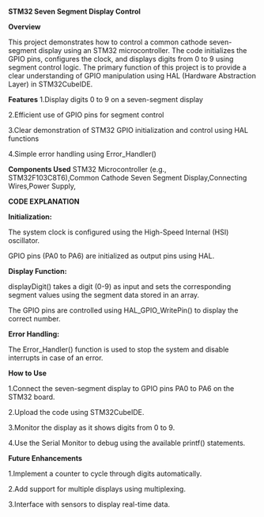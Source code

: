 **STM32 Seven Segment Display Control**

**Overview**

This project demonstrates how to control a common cathode seven-segment display using an STM32 microcontroller. The code initializes the GPIO pins, configures the clock, and displays digits from 0 to 9 using segment control logic. 
The primary function of this project is to provide a clear understanding of GPIO manipulation using HAL (Hardware Abstraction Layer) in STM32CubeIDE.

**Features**
1.Display digits 0 to 9 on a seven-segment display

2.Efficient use of GPIO pins for segment control

3.Clear demonstration of STM32 GPIO initialization and control using HAL functions

4.Simple error handling using Error_Handler()

**Components Used**
STM32 Microcontroller (e.g., STM32F103C8T6),Common Cathode Seven Segment Display,Connecting Wires,Power Supply,

**CODE EXPLANATION**

**Initialization:**

The system clock is configured using the High-Speed Internal (HSI) oscillator.

GPIO pins (PA0 to PA6) are initialized as output pins using HAL.

**Display Function:**

displayDigit() takes a digit (0-9) as input and sets the corresponding segment values using the segment data stored in an array.

The GPIO pins are controlled using HAL_GPIO_WritePin() to display the correct number.

**Error Handling:**

The Error_Handler() function is used to stop the system and disable interrupts in case of an error.

**How to Use**

1.Connect the seven-segment display to GPIO pins PA0 to PA6 on the STM32 board.

2.Upload the code using STM32CubeIDE.

3.Monitor the display as it shows digits from 0 to 9.

4.Use the Serial Monitor to debug using the available printf() statements.

**Future Enhancements**

1.Implement a counter to cycle through digits automatically.

2.Add support for multiple displays using multiplexing.

3.Interface with sensors to display real-time data.

